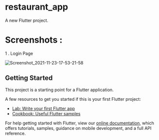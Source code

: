 # restaurant_app

A new Flutter project.

# Screenshots :

1 . Login Page
 
![Screenshot_2021-11-23-17-53-21-58](https://user-images.githubusercontent.com/57189124/143023970-a338c97d-9bc6-4e16-aa64-985f09e17d71.jpg)


## Getting Started

This project is a starting point for a Flutter application.

A few resources to get you started if this is your first Flutter project:

- [Lab: Write your first Flutter app](https://flutter.dev/docs/get-started/codelab)
- [Cookbook: Useful Flutter samples](https://flutter.dev/docs/cookbook)

For help getting started with Flutter, view our
[online documentation](https://flutter.dev/docs), which offers tutorials,
samples, guidance on mobile development, and a full API reference.

